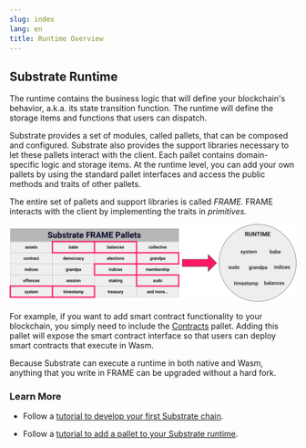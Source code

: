 ```yaml
---
slug: index
lang: en
title: Runtime Overview
---
```


## Substrate Runtime

The runtime contains the business logic that will define your blockchain's behavior,
a.k.a. its state transition function. The runtime will define the storage items and functions
that users can dispatch.

Substrate provides a set of modules, called pallets, that can be composed and configured. Substrate
also provides the support libraries necessary to let these pallets interact with the client.
Each pallet contains domain-specific logic and storage items. At the runtime level, you can add
your own pallets by using the standard pallet interfaces and access the public methods and traits
of other pallets.

The entire set of pallets and support libraries is called _FRAME._ FRAME interacts with the client
by implementing the traits in _primitives._

![Runtime Composition](assets/runtime.png)

For example, if you want to add smart contract functionality to your blockchain, you simply need to 
include the [Contracts](https://substrate.dev/rustdocs/master/pallet_contracts/index.html) pallet.
Adding this pallet will expose the smart contract interface so that users can deploy smart contracts
that execute in Wasm.

Because Substrate can execute a runtime in both native and Wasm, anything that you write in FRAME
can be upgraded without a hard fork.

### Learn More

- Follow a [tutorial to develop your first Substrate 
chain](tutorials/creating-your-first-substrate-chain/index.md).

- Follow a [tutorial to add a pallet to your Substrate
runtime](tutorials/adding-a-module-to-your-runtime.md).
